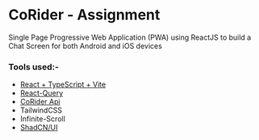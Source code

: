 # CoRider - Assignment
Single Page Progressive Web Application (PWA) using ReactJS to build a Chat Screen for both Android and iOS devices
### Tools used:- 
- [React + TypeScript + Vite](https://vitejs.dev/)
- [React-Query](https://tanstack.com/query/latest/docs/framework/react/overview)
- [CoRider Api](https://qa.corider.in/assignment/chat?page=0)
- TailwindCSS
- Infinite-Scroll
- [ShadCN/UI](https://ui.shadcn.com/)
